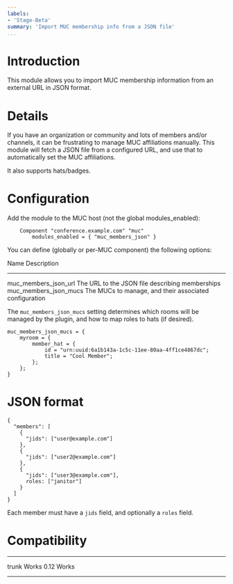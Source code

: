 ```yaml
---
labels:
- 'Stage-Beta'
summary: 'Import MUC membership info from a JSON file'
...
```


Introduction
============

This module allows you to import MUC membership information from an external
URL in JSON format.

Details
=======

If you have an organization or community and lots of members and/or channels,
it can be frustrating to manage MUC affiliations manually. This module will
fetch a JSON file from a configured URL, and use that to automatically set the
MUC affiliations.

It also supports hats/badges.

Configuration
=============

Add the module to the MUC host (not the global modules\_enabled):

        Component "conference.example.com" "muc"
            modules_enabled = { "muc_members_json" }

You can define (globally or per-MUC component) the following options:

  Name                  Description
  --------------------- --------------------------------------------------
  muc_members_json_url  The URL to the JSON file describing memberships
  muc_members_json_mucs The MUCs to manage, and their associated configuration

The `muc_members_json_mucs` setting determines which rooms will be managed by
the plugin, and how to map roles to hats (if desired).

```
muc_members_json_mucs = {
	myroom = {
		member_hat = {
			id = "urn:uuid:6a1b143a-1c5c-11ee-80aa-4ff1ce4867dc";
			title = "Cool Member";
		};
	};
}
```

JSON format
===========

```
{
  "members": [
    {
      "jids": ["user@example.com"]
    },
    {
      "jids": ["user2@example.com"]
    },
    {
      "jids": ["user3@example.com"],
      roles: ["janitor"]
    }
  ]
}
```

Each member must have a `jids` field, and optionally a `roles` field.

Compatibility
=============

  ------- ------------------
  trunk   Works
  0.12    Works
  ------- ------------------

